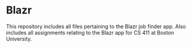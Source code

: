 # Blazr
This repository includes all files pertaining to the Blazr job finder app. Also includes all assignments relating to the Blazr app for CS 411 at Boston University.
